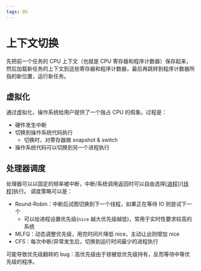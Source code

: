 ```yaml
---
tags: OS
---
```


# 上下文切换

先把前一个任务的 CPU 上下文（也就是 CPU 寄存器和程序计数器）保存起来，然后加载新任务的上下文到这些寄存器和程序计数器，最后再跳转到程序计数器所指的新位置，运行新任务。

## 虚拟化

通过虚拟化，操作系统给用户提供了一个独占 CPU 的假象。过程是：

- 硬件发生中断
- 切换到操作系统代码执行
  - 切换时，对寄存器做 snapshot & switch
- 操作系统代码可以切换到另一个进程执行

## 处理器调度

处理器可以以固定的频率被中断，中断/系统调用返回时可以自由选择[[进程]]/[[线程]]执行。
调度策略可以是：

- Round-Robin：中断后试图切换到下一个线程，如果正在等待 IO 则尝试下一个
  - 可以给进程设置优先级(`nice` 越大优先级越低)，常用于实时性要求较高的系统
- MLFQ：动态调整优先级，用完时间片降低 nice，主动让出则增加 nice
- CFS：每次中断/异常发生后，切换到运行时间最少的进程执行

可能导致优先级翻转的 bug：高优先级由于锁被低优先级持有，反而等待中等优先级的程序。

[//begin]: # "Autogenerated link references for markdown compatibility"
[进程]: 进程.md "进程"
[线程]: ../并发/线程.md "线程"
[//end]: # "Autogenerated link references"

